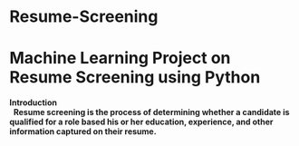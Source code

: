 # Resume-Screening<br>
# Machine Learning Project on Resume Screening using Python<br>
<strong>Introduction</strong><br>
&nbsp;<b>
  Resume screening is the process of determining whether a candidate is qualified for a role based his or her education, experience, and other information captured on their resume.
</b>
